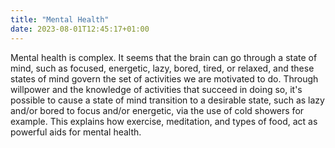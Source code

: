```yaml
---
title: "Mental Health"
date: 2023-08-01T12:45:17+01:00
---
```


Mental health is complex. It seems that the brain can go through a state of mind, such as focused, energetic, lazy, bored, tired, or relaxed, and these states of mind govern the set of activities we are motivated to do. Through willpower and the knowledge of activities that succeed in doing so, it's possible to cause a state of mind transition to a desirable state, such as lazy and/or bored to focus and/or energetic, via the use of cold showers for example. This explains how exercise, meditation, and types of food, act as powerful aids for mental health.